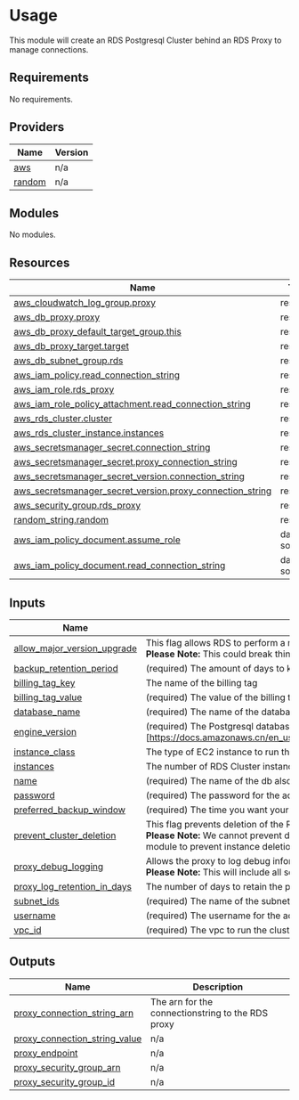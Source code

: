 # Usage

<!--- BEGIN_TF_DOCS --->
This module will create an RDS Postgresql Cluster behind an RDS Proxy to manage connections.

## Requirements

No requirements.

## Providers

| Name | Version |
|------|---------|
| <a name="provider_aws"></a> [aws](#provider\_aws) | n/a |
| <a name="provider_random"></a> [random](#provider\_random) | n/a |

## Modules

No modules.

## Resources

| Name | Type |
|------|------|
| [aws_cloudwatch_log_group.proxy](https://registry.terraform.io/providers/hashicorp/aws/latest/docs/resources/cloudwatch_log_group) | resource |
| [aws_db_proxy.proxy](https://registry.terraform.io/providers/hashicorp/aws/latest/docs/resources/db_proxy) | resource |
| [aws_db_proxy_default_target_group.this](https://registry.terraform.io/providers/hashicorp/aws/latest/docs/resources/db_proxy_default_target_group) | resource |
| [aws_db_proxy_target.target](https://registry.terraform.io/providers/hashicorp/aws/latest/docs/resources/db_proxy_target) | resource |
| [aws_db_subnet_group.rds](https://registry.terraform.io/providers/hashicorp/aws/latest/docs/resources/db_subnet_group) | resource |
| [aws_iam_policy.read_connection_string](https://registry.terraform.io/providers/hashicorp/aws/latest/docs/resources/iam_policy) | resource |
| [aws_iam_role.rds_proxy](https://registry.terraform.io/providers/hashicorp/aws/latest/docs/resources/iam_role) | resource |
| [aws_iam_role_policy_attachment.read_connection_string](https://registry.terraform.io/providers/hashicorp/aws/latest/docs/resources/iam_role_policy_attachment) | resource |
| [aws_rds_cluster.cluster](https://registry.terraform.io/providers/hashicorp/aws/latest/docs/resources/rds_cluster) | resource |
| [aws_rds_cluster_instance.instances](https://registry.terraform.io/providers/hashicorp/aws/latest/docs/resources/rds_cluster_instance) | resource |
| [aws_secretsmanager_secret.connection_string](https://registry.terraform.io/providers/hashicorp/aws/latest/docs/resources/secretsmanager_secret) | resource |
| [aws_secretsmanager_secret.proxy_connection_string](https://registry.terraform.io/providers/hashicorp/aws/latest/docs/resources/secretsmanager_secret) | resource |
| [aws_secretsmanager_secret_version.connection_string](https://registry.terraform.io/providers/hashicorp/aws/latest/docs/resources/secretsmanager_secret_version) | resource |
| [aws_secretsmanager_secret_version.proxy_connection_string](https://registry.terraform.io/providers/hashicorp/aws/latest/docs/resources/secretsmanager_secret_version) | resource |
| [aws_security_group.rds_proxy](https://registry.terraform.io/providers/hashicorp/aws/latest/docs/resources/security_group) | resource |
| [random_string.random](https://registry.terraform.io/providers/hashicorp/random/latest/docs/resources/string) | resource |
| [aws_iam_policy_document.assume_role](https://registry.terraform.io/providers/hashicorp/aws/latest/docs/data-sources/iam_policy_document) | data source |
| [aws_iam_policy_document.read_connection_string](https://registry.terraform.io/providers/hashicorp/aws/latest/docs/data-sources/iam_policy_document) | data source |

## Inputs

| Name | Description | Type | Default | Required |
|------|-------------|------|---------|:--------:|
| <a name="input_allow_major_version_upgrade"></a> [allow\_major\_version\_upgrade](#input\_allow\_major\_version\_upgrade) | This flag allows RDS to perform a major engine upgrade. <br/> **Please Note:** This could break things so make sure you know that your code is compatible with the new features in this version. | `bool` | `false` | no |
| <a name="input_backup_retention_period"></a> [backup\_retention\_period](#input\_backup\_retention\_period) | (required) The amount of days to keep backups for. | `number` | n/a | yes |
| <a name="input_billing_tag_key"></a> [billing\_tag\_key](#input\_billing\_tag\_key) | The name of the billing tag | `string` | `"CostCentre"` | no |
| <a name="input_billing_tag_value"></a> [billing\_tag\_value](#input\_billing\_tag\_value) | (required) The value of the billing tag | `string` | n/a | yes |
| <a name="input_database_name"></a> [database\_name](#input\_database\_name) | (required) The name of the database to be created inside the cluster. | `string` | n/a | yes |
| <a name="input_engine_version"></a> [engine\_version](#input\_engine\_version) | (required) The Postgresql database version to use. Engine version is contingent on instance\_class see (this list of supported combinations)[https://docs.amazonaws.cn/en_us/AmazonRDS/latest/AuroraUserGuide/Concepts.DBInstanceClass.html#Concepts.DBInstanceClass.SupportAurora] | `string` | n/a | yes |
| <a name="input_instance_class"></a> [instance\_class](#input\_instance\_class) | The type of EC2 instance to run this on. | `string` | `"db.t3.medium"` | no |
| <a name="input_instances"></a> [instances](#input\_instances) | The number of RDS Cluster instances to create, defaults to HA mode. | `number` | `3` | no |
| <a name="input_name"></a> [name](#input\_name) | (required) The name of the db also used for other identifiers | `string` | n/a | yes |
| <a name="input_password"></a> [password](#input\_password) | (required) The password for the admin user for the db | `string` | n/a | yes |
| <a name="input_preferred_backup_window"></a> [preferred\_backup\_window](#input\_preferred\_backup\_window) | (required) The time you want your DB to be backedup. Takes the format `"07:00-09:00"` | `string` | n/a | yes |
| <a name="input_prevent_cluster_deletion"></a> [prevent\_cluster\_deletion](#input\_prevent\_cluster\_deletion) | This flag prevents deletion of the RDS cluster. <br/> **Please Note:** We cannot prevent deletion of RDS instances in the module, we recommend you add `lifecycle { prevent_deletion = true }` to the module to prevent instance deletion | `bool` | `true` | no |
| <a name="input_proxy_debug_logging"></a> [proxy\_debug\_logging](#input\_proxy\_debug\_logging) | Allows the proxy to log debug information. <br/> **Please Note:** This will include all sql commands and potential sensitive information | `bool` | `false` | no |
| <a name="input_proxy_log_retention_in_days"></a> [proxy\_log\_retention\_in\_days](#input\_proxy\_log\_retention\_in\_days) | The number of days to retain the proxy logs in cloudwatch | `number` | `14` | no |
| <a name="input_subnet_ids"></a> [subnet\_ids](#input\_subnet\_ids) | (required) The name of the subnet the DB has to stay in | `set(string)` | n/a | yes |
| <a name="input_username"></a> [username](#input\_username) | (required) The username for the admin user for the db | `string` | n/a | yes |
| <a name="input_vpc_id"></a> [vpc\_id](#input\_vpc\_id) | (required) The vpc to run the cluster and related infrastructure in | `string` | n/a | yes |

## Outputs

| Name | Description |
|------|-------------|
| <a name="output_proxy_connection_string_arn"></a> [proxy\_connection\_string\_arn](#output\_proxy\_connection\_string\_arn) | The arn for the connectionstring to the RDS proxy |
| <a name="output_proxy_connection_string_value"></a> [proxy\_connection\_string\_value](#output\_proxy\_connection\_string\_value) | n/a |
| <a name="output_proxy_endpoint"></a> [proxy\_endpoint](#output\_proxy\_endpoint) | n/a |
| <a name="output_proxy_security_group_arn"></a> [proxy\_security\_group\_arn](#output\_proxy\_security\_group\_arn) | n/a |
| <a name="output_proxy_security_group_id"></a> [proxy\_security\_group\_id](#output\_proxy\_security\_group\_id) | n/a |

<!--- END_TF_DOCS --->

